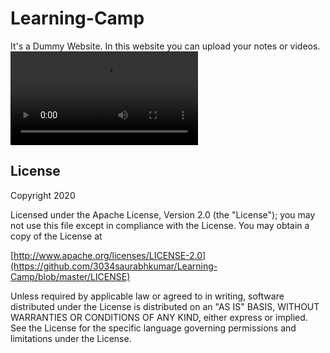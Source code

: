 # Learning-Camp
It's a Dummy Website. In this website you can upload your notes or videos.
![Alt Text](https://github.com/3034saurabhkumar/Learning-Camp/blob/master/docs/project.mp4)
## License
Copyright 2020

Licensed under the Apache License, Version 2.0 (the "License");
you may not use this file except in compliance with the License.
You may obtain a copy of the License at

  [http://www.apache.org/licenses/LICENSE-2.0](https://github.com/3034saurabhkumar/Learning-Camp/blob/master/LICENSE)
  
Unless required by applicable law or agreed to in writing, software
distributed under the License is distributed on an "AS IS" BASIS,
WITHOUT WARRANTIES OR CONDITIONS OF ANY KIND, either express or implied.
See the License for the specific language governing permissions and
limitations under the License.
